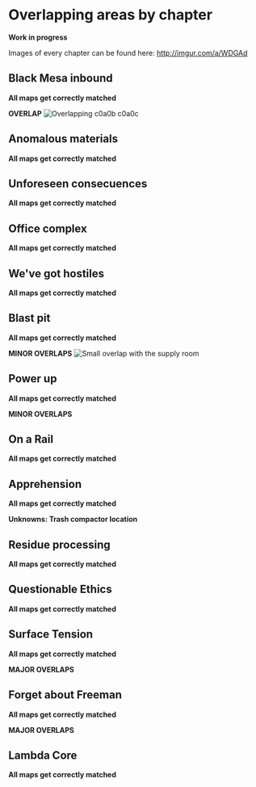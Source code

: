 # Overlapping areas by chapter

**Work in progress**

Images of every chapter can be found here: http://imgur.com/a/WDGAd

## Black Mesa inbound

**All maps get correctly matched**

**OVERLAP** ![Overlapping c0a0b c0a0c](http://i.imgur.com/diKLR69.jpg)

## Anomalous materials

**All maps get correctly matched**

## Unforeseen consecuences

**All maps get correctly matched**

## Office complex

**All maps get correctly matched**

## We've got hostiles

**All maps get correctly matched**

## Blast pit

**All maps get correctly matched**

**MINOR OVERLAPS** ![Small overlap with the supply room](http://i.imgur.com/0QNcS8n.png)

## Power up

**All maps get correctly matched**

**MINOR OVERLAPS**

## On a Rail

**All maps get correctly matched**

## Apprehension

**All maps get correctly matched**

**Unknowns: Trash compactor location**

## Residue processing

**All maps get correctly matched**

## Questionable Ethics

**All maps get correctly matched**

## Surface Tension

**All maps get correctly matched**

**MAJOR OVERLAPS**

## Forget about Freeman

**All maps get correctly matched**

**MAJOR OVERLAPS**

## Lambda Core

**All maps get correctly matched**
